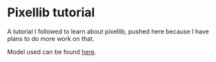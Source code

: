 # Pixellib tutorial

A tutorial I followed to learn about pixellib, pushed here because I have plans to do more work on that.

Model used can be found [here](https://github.com/matterport/Mask_RCNN/releases/).